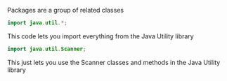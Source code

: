 
Packages are a group of related classes

```java
import java.util.*;
```

This code lets you import everything from the Java Utility library

```java
import java.util.Scanner;
```

This just lets you use the Scanner classes and methods in the Java Utility library